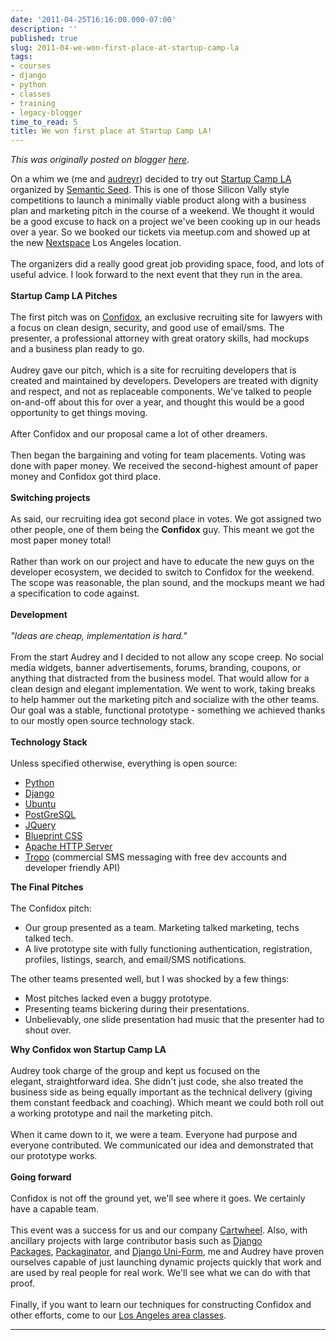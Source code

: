 ```yaml
---
date: '2011-04-25T16:16:00.000-07:00'
description: ''
published: true
slug: 2011-04-we-won-first-place-at-startup-camp-la
tags:
- courses
- django
- python
- classes
- training
- legacy-blogger
time_to_read: 5
title: We won first place at Startup Camp LA!
---
```


*This was originally posted on blogger [here](https://pydanny.blogspot.com/2011/04/we-won-first-place-at-startup-camp-la.html)*.

On a whim we (me and <a href="http://twitter.com/audreyr">audreyr</a>) decided to try out <a href="http://los-angeles.startupcamper.com/">Startup Camp LA</a> organized by <a href="http://semanticseed.com/">Semantic Seed</a>. This is one of those Silicon Vally style competitions to launch a minimally viable product along with a business plan and marketing pitch in the course of a weekend. We thought it would be a good excuse to hack on a project we've been cooking up in our heads over a year. So we booked our tickets via meetup.com and showed up at the new <a href="http://nextspace.us/">Nextspace</a> Los Angeles location.<br /><br />The organizers did a really good great job providing space, food, and lots of useful advice. I look forward to the next event that they run in the area.<br /><br /><b>Startup Camp LA Pitches</b><br /><br />The first pitch was on <a href="http://confidox.cartwheelweb.com/">Confidox</a>, an exclusive recruiting site for lawyers with a focus on clean design, security, and good use of email/sms. The presenter, a professional attorney with great oratory skills, had mockups and a business plan ready to go.<br /><br />Audrey gave our pitch, which is a site for recruiting developers that is created and maintained by developers. Developers are treated with dignity and respect, and not as&nbsp;replaceable&nbsp;components. We've talked to people on-and-off about this for over a year, and thought this would be a good opportunity to get things moving.<br /><br />After Confidox and our proposal came a lot of other dreamers.<br /><br />Then began the bargaining and voting for team placements. Voting was done with paper money. We&nbsp;received&nbsp;the second-highest amount of paper money and Confidox got third place.<br /><br /><b>Switching projects</b><br /><br />As said, our recruiting idea got second place in votes. We got assigned two other people, one of them being the <b>Confidox</b> guy. This meant we got the most paper money total!<br /><br />Rather than work on our project and have to educate the new guys on the developer ecosystem, we decided to switch to Confidox for the weekend. The scope was reasonable, the plan sound, and the mockups meant we had a specification to code against.<br /><br /><b>Development</b><br /><br /><i>"Ideas are cheap, implementation is hard."</i><br /><br />From the start Audrey and I decided to not allow any scope creep. No social media widgets, banner advertisements, forums, branding, coupons, or anything that distracted from the business model. That would allow for a clean design and elegant implementation. We went to work, taking breaks to help hammer out the marketing pitch and socialize with the other teams. Our goal was a stable, functional prototype - something we achieved thanks to our mostly open source technology stack.<br /><br /><b>Technology Stack</b><br /><br />Unless specified otherwise, everything is open source:<br /><ul><li><a href="http://python.org/">Python</a></li><li><a href="http://djangoproject.com/">Django</a></li><li><a href="http://www.ubuntu.com/">Ubuntu</a></li><li><a href="http://www.postgresql.org/">PostGreSQL</a></li><li><a href="http://jquery.com/">JQuery</a></li><li><a href="http://www.blueprintcss.org/">Blueprint CSS</a></li><li><a href="http://httpd.apache.org/">Apache HTTP Server</a></li><li><a href="http://tropo.com/">Tropo</a> (commercial&nbsp;SMS messaging with free dev accounts and developer friendly API)</li></ul><b>The Final Pitches</b><br /><br /><div style="margin-bottom: 0px; margin-left: 0px; margin-right: 0px; margin-top: 0px;">The Confidox pitch:</div><ul><li>Our group presented as a team. Marketing talked marketing, techs talked tech.</li><li>A live prototype site with fully functioning authentication, registration, profiles, listings, search, and email/SMS notifications.&nbsp;</li></ul>The other teams presented well, but I was shocked by a few things:<br /><ul><li>Most pitches lacked even a buggy prototype.</li><li>Presenting teams bickering during their presentations.</li><li>Unbelievably, one slide presentation had music that the presenter had to shout over.</li></ul><b>Why Confidox won Startup Camp LA</b><br /><br />Audrey took charge of the group and kept us focused on the elegant,&nbsp;straightforward idea. She didn't just code, she also treated the business side as being equally important as the technical delivery (giving them constant feedback and coaching). Which meant we could both roll out a working prototype and nail the marketing pitch.<br /><br />When it came down to it, we were a team. Everyone had purpose and everyone contributed.&nbsp;We communicated our idea and demonstrated that our prototype works.<br /><br /><b>Going forward</b><br /><br />Confidox is not off the ground yet, we'll see where it goes. We certainly have a capable team.<br /><br />This event was a success for us and our company <a href="http://cartwheelweb.com/">Cartwheel</a>. Also, with ancillary projects with large contributor basis such as&nbsp;<a href="http://djangopackages.com/">Django Packages</a>,&nbsp;<a href="https://github.com/cartwheelweb/packaginator">Packaginator</a>, and <a href="https://github.com/pydanny/django-uni-form">Django Uni-Form</a>, me and Audrey have proven ourselves capable of just launching dynamic projects quickly that work and are used by real people for real work. We'll see what we can do with that proof.<br /><br />Finally, if you want to learn our techniques for constructing Confidox and other efforts, come to our <a href="http://cartwheelweb.eventbrite.com/">Los Angeles area classes</a>.

---

